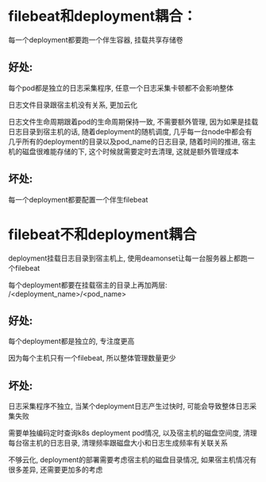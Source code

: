 # **filebeat和deployment耦合：**

每一个deployment都要跑一个伴生容器, 挂载共享存储卷

## **好处:**

每个pod都是独立的日志采集程序, 任意一个日志采集卡顿都不会影响整体

日志文件目录跟宿主机没有关系, 更加云化

日志文件生命周期跟着pod的生命周期保持一致, 不需要额外管理, 因为如果是挂载日志目录到宿主机的话, 随着deployment的随机调度, 几乎每一台node中都会有几乎所有的deployment的目录以及pod_name的日志目录, 随着时间的推进, 宿主机的磁盘很难能存储的下, 这个时候就需要定时去清理, 这就是额外管理成本



## **坏处:**

每一个deployment都要配置一个伴生filebeat



# **filebeat不和deployment耦合**

deployment挂载日志目录到宿主机上, 使用deamonset让每一台服务器上都跑一个filebeat

每个deployment都要在挂载宿主的目录上再加两层: /<deployment_name>/<pod_name>

## **好处:**

每个deployment都是独立的, 专注度更高

因为每个主机只有一个filebeat, 所以整体管理数量更少 

## **坏处:**

日志采集程序不独立, 当某个deployment日志产生过快时, 可能会导致整体日志采集失败

需要单独编码定时查询k8s deployment pod情况, 以及宿主机的磁盘空间度, 清理每台宿主机的日志目录, 清理频率跟磁盘大小和日志生成频率有关联关系

不够云化, deployment的部署需要考虑宿主机的磁盘目录情况, 如果宿主机情况有很多差异, 还需要更加多的考虑